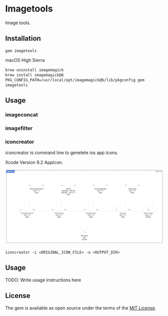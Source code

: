 # Imagetools

Image tools.

## Installation

```
gem imagetools
```

macOS High Sierra 

```
brew uninstall imagemagick
brew install imagemagick@6
PKG_CONFIG_PATH=/usr/local/opt/imagemagick@6/lib/pkgconfig gem imagetools
```


## Usage

### imageconcat

### imagefilter

### iconcreator 

iconcreator is command line to genelete ios app icons.

Xcode Version 9.2 AppIcon.

![AppIcon](appicon.png)

```
iconcreator -i <ORIGINAL_ICON_FILE> -o <OUTPUT_DIR>
```

## Usage

TODO: Write usage instructions here


## License

The gem is available as open source under the terms of the [MIT License](https://opensource.org/licenses/MIT).

